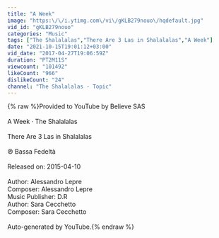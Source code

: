 ```yaml
---
title: "A Week"
image: "https:\/\/i.ytimg.com\/vi\/gKLB279nouo\/hqdefault.jpg"
vid_id: "gKLB279nouo"
categories: "Music"
tags: ["The Shalalalas","There Are 3 Las in Shalalalas","A Week"]
date: "2021-10-15T19:01:12+03:00"
vid_date: "2017-04-27T19:06:59Z"
duration: "PT2M11S"
viewcount: "101492"
likeCount: "966"
dislikeCount: "24"
channel: "The Shalalalas - Topic"
---
```

{% raw %}Provided to YouTube by Believe SAS<br /><br />A Week · The Shalalalas<br /><br />There Are 3 Las in Shalalalas<br /><br />℗ Bassa Fedeltà<br /><br />Released on: 2015-04-10<br /><br />Author: Alessandro Lepre<br />Composer: Alessandro Lepre<br />Music Publisher: D.R<br />Author: Sara Cecchetto<br />Composer: Sara Cecchetto<br /><br />Auto-generated by YouTube.{% endraw %}
